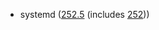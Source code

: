 - systemd ([252.5](https://github.com/systemd/systemd-stable/releases/tag/v252.5) (includes [252](https://github.com/systemd/systemd/releases/tag/v252)))
